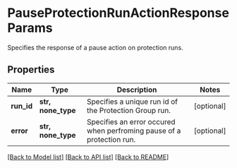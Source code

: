 # PauseProtectionRunActionResponseParams

Specifies the response of a pause action on protection runs.

## Properties
Name | Type | Description | Notes
------------ | ------------- | ------------- | -------------
**run_id** | **str, none_type** | Specifies a unique run id of the Protection Group run. | [optional] 
**error** | **str, none_type** | Specifies an error occured when perfroming pause of a protection run. | [optional] 

[[Back to Model list]](../README.md#documentation-for-models) [[Back to API list]](../README.md#documentation-for-api-endpoints) [[Back to README]](../README.md)


